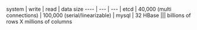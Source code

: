 
system | write | read | data size
---- | --- | --- |
etcd | 40,000 (multi connections) | 100,000 (serial/linearizable) |
mysql |  32
HBase ||| billions of rows X millions of columns

